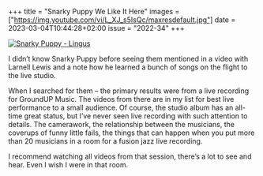 +++
title       = "Snarky Puppy We Like It Here"
images      = ["https://img.youtube.com/vi/L_XJ_s5IsQc/maxresdefault.jpg"]
date        = 2023-03-04T10:44:28+02:00
issue       = "2022-34"
+++

[![Snarky Puppy - Lingus](https://img.youtube.com/vi/L_XJ_s5IsQc/maxresdefault.jpg)](https://youtu.be/L_XJ_s5IsQc)

I didn’t know Snarky Puppy before seeing them mentioned in a video with Larnell Lewis and a note how he learned a bunch of songs on the flight to the live studio.

When I searched for them – the primary results were from a live recording for GroundUP Music. The videos from there are in my list for best live performance to a small audience. Of course, the studio album has an all-time great status, but I’ve never seen live recording with such attention to details. The camerawork, the relationship between the musicians, the coverups of funny little fails, the things that can happen when you put more than 20 musicians in a room for a fusion jazz live recording.

I recommend watching all videos from that session, there’s a lot to see and hear. Even I wish I were in that room.
